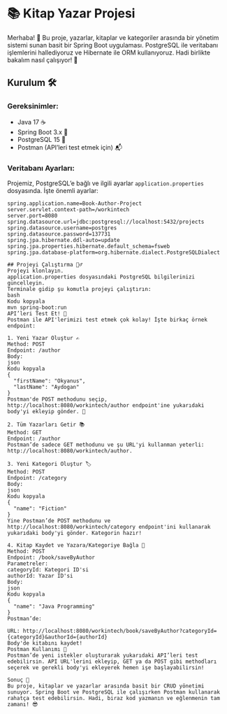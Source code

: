 # 📚 Kitap Yazar Projesi

Merhaba! 👋 Bu proje, yazarlar, kitaplar ve kategoriler arasında bir yönetim sistemi sunan basit bir Spring Boot uygulaması. PostgreSQL ile veritabanı işlemlerini hallediyoruz ve Hibernate ile ORM kullanıyoruz. Hadi birlikte bakalım nasıl çalışıyor! 🚀

## Kurulum 🛠️

### Gereksinimler:
- Java 17 ☕
- Spring Boot 3.x 🌱
- PostgreSQL 15 🐘
- Postman (API’leri test etmek için) 📬

### Veritabanı Ayarları:
Projemiz, PostgreSQL’e bağlı ve ilgili ayarlar `application.properties` dosyasında. İşte önemli ayarlar:

```properties
spring.application.name=Book-Author-Project
server.servlet.context-path=/workintech
server.port=8080
spring.datasource.url=jdbc:postgresql://localhost:5432/projects
spring.datasource.username=postgres
spring.datasource.password=137731
spring.jpa.hibernate.ddl-auto=update
spring.jpa.properties.hibernate.default_schema=fsweb
spring.jpa.database-platform=org.hibernate.dialect.PostgreSQLDialect

## Projeyi Çalıştırma 🏃‍♂️
Projeyi klonlayın.
application.properties dosyasındaki PostgreSQL bilgilerinizi güncelleyin.
Terminale gidip şu komutla projeyi çalıştırın:
bash
Kodu kopyala
mvn spring-boot:run
API’leri Test Et! 📡
Postman ile API'lerimizi test etmek çok kolay! İşte birkaç örnek endpoint:

1. Yeni Yazar Oluştur ✍️
Method: POST
Endpoint: /author
Body:
json
Kodu kopyala
{
  "firstName": "Okyanus",
  "lastName": "Aydogan"
}
Postman'de POST methodunu seçip, http://localhost:8080/workintech/author endpoint'ine yukarıdaki body'yi ekleyip gönder. 🎯

2. Tüm Yazarları Getir 📚
Method: GET
Endpoint: /author
Postman’de sadece GET methodunu ve şu URL'yi kullanman yeterli: http://localhost:8080/workintech/author.

3. Yeni Kategori Oluştur 🏷️
Method: POST
Endpoint: /category
Body:
json
Kodu kopyala
{
  "name": "Fiction"
}
Yine Postman’de POST methodunu ve http://localhost:8080/workintech/category endpoint'ini kullanarak yukarıdaki body'yi gönder. Kategorin hazır!

4. Kitap Kaydet ve Yazara/Kategoriye Bağla 📖
Method: POST
Endpoint: /book/saveByAuthor
Parametreler:
categoryId: Kategori ID'si
authorId: Yazar ID'si
Body:
json
Kodu kopyala
{
  "name": "Java Programming"
}
Postman’de:

URL: http://localhost:8080/workintech/book/saveByAuthor?categoryId={categoryId}&authorId={authorId}
Body'de kitabını kaydet!
Postman Kullanımı 🧪
Postman’de yeni istekler oluşturarak yukarıdaki API’leri test edebilirsin. API URL'lerini ekleyip, GET ya da POST gibi methodları seçerek ve gerekli body'yi ekleyerek hemen işe başlayabilirsin!

Sonuç 🎯
Bu proje, kitaplar ve yazarlar arasında basit bir CRUD yönetimi sunuyor. Spring Boot ve PostgreSQL ile çalışırken Postman kullanarak rahatça test edebilirsin. Hadi, biraz kod yazmanın ve eğlenmenin tam zamanı! 😎
